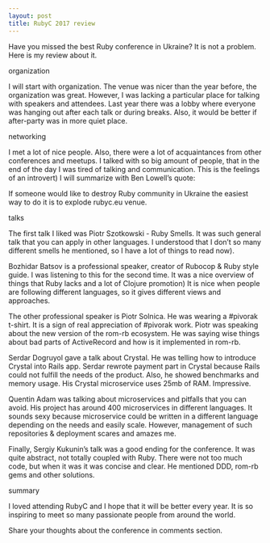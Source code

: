```yaml
---
layout: post
title: RubyC 2017 review
---
```


Have you missed the best Ruby conference in Ukraine? It is not a problem. Here is my review about it.

organization

I will start with organization. The venue was nicer than the year before, the organization was great. However, I was lacking a particular place for talking with speakers and attendees. Last year there was a lobby where everyone was hanging out after each talk or during breaks. Also, it would be better if after-party was in more quiet place.

networking

I met a lot of nice people. Also, there were a lot of acquaintances from other conferences and meetups. I talked with so big amount of people, that in the end of the day I was tired of talking and communication. This is the feelings of an introvert) I will summarize with Ben Lowell’s quote:

If someone would like to destroy Ruby community in Ukraine the easiest way to do it is to explode rubyc.eu venue.

talks

The first talk I liked was Piotr Szotkowski - Ruby Smells. It was such general talk that you can apply in other languages. I understood that I don’t so many different smells he mentioned, so I have a lot of things to read now).

Bozhidar Batsov is a professional speaker, creator of Rubocop & Ruby style guide. I was listening to this for the second time. It was a nice overview of things that Ruby lacks and a lot of Clojure promotion) It is nice when people are following different languages, so it gives different views and approaches.

The other professional speaker is Piotr Solnica. He was wearing a #pivorak t-shirt. It is a sign of real appreciation of #pivorak work. Piotr was speaking about the new version of the rom-rb ecosystem. He was saying wise things about bad parts of ActiveRecord and how is it implemented in rom-rb.

Serdar Dogruyol gave a talk about Crystal. He was telling how to introduce Crystal into Rails app. Serdar rewrote payment part in Crystal because Rails could not fulfill the needs of the product. Also, he showed benchmarks and memory usage. His Crystal microservice uses 25mb of RAM. Impressive.

Quentin Adam was talking about microservices and pitfalls that you can avoid. His project has around 400 microservices in different languages. It sounds sexy because microservice could be written in a different language depending on the needs and easily scale. However, management of such repositories & deployment scares and amazes me.

Finally, Sergiy Kukunin’s talk was a good ending for the conference. It was quite abstract, not totally coupled with Ruby. There were not too much code, but when it was it was concise and clear. He mentioned DDD, rom-rb gems and other solutions.

summary

I loved attending RubyC and I hope that it will be better every year. It is so inspiring to meet so many passionate people from around the world.

Share your thoughts about the conference in comments section.
